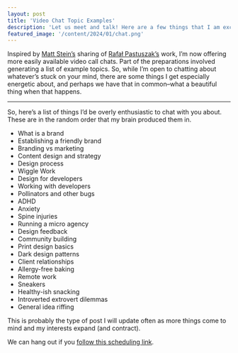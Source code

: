 ```yaml
---
layout: post
title: 'Video Chat Topic Examples'
description: 'Let us meet and talk! Here are a few things that I am excited about.'
featured_image: '/content/2024/01/chat.png'
---
```

Inspired by [Matt Stein’s](https://mattstein.com/) sharing of [Rafał Pastuszak’s](https://sonnet.io/) work, I’m now offering more easily available video call chats. Part of the preparations involved generating a list of example topics. So, while I’m open to chatting about whatever’s stuck on your mind, there are some things I get especially energetic about, and perhaps we have that in common–what a beautiful thing when that happens.  

<hr />

So, here’s a list of things I’d be overly enthusiastic to chat with you about. These are in the random order that my brain produced them in. 

- What is a brand
- Establishing a friendly brand
- Branding vs marketing 
- Content design and strategy 
- Design process
- Wiggle Work
- Design for developers 
- Working with developers 
- Pollinators and other bugs
- ADHD
- Anxiety 
- Spine injuries 
- Running a micro agency 
- Design feedback 
- Community building
- Print design basics
- Dark design patterns 
- Client relationships
- Allergy-free baking
- Remote work
- Sneakers
- Healthy-ish snacking
- Introverted extrovert dilemmas 
- General idea riffing

This is probably the type of post I will update often as more things come to mind and my interests expand (and contract). 

We can hang out if you [follow this scheduling link](https://calendly.com/jonitrythall). 

